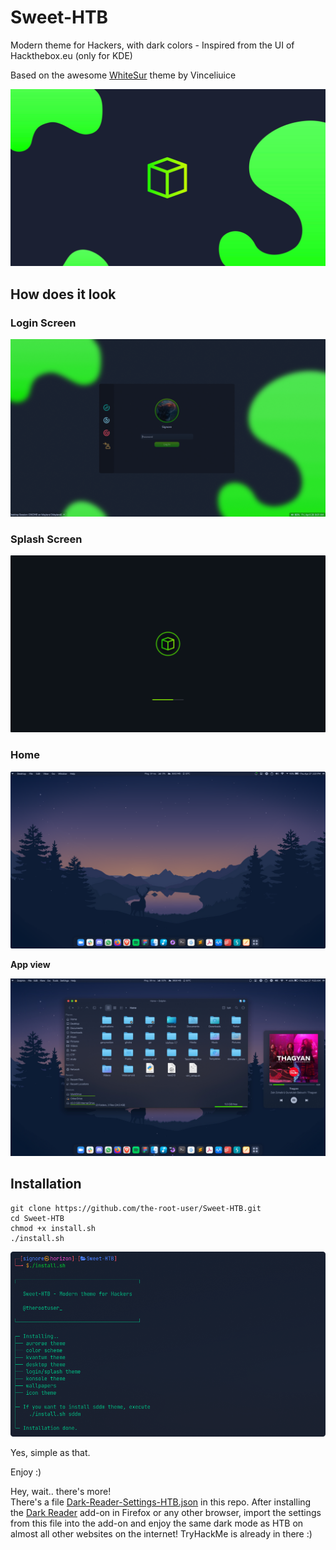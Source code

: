 
# Sweet-HTB

Modern theme for Hackers, with dark colors - Inspired from the UI of Hackthebox.eu (only for KDE)

Based on the awesome [WhiteSur](https://github.com/vinceliuice/WhiteSur-kde) theme by Vinceliuice

![Cover](wallpapers/Sweet-Wallpapers/HTB.png)

## How does it look

### Login Screen
![LoginScreen](sddm/Sweet-HTB/preview.png)

<!-- ### Lock Sceen
Used to be like this, but now isn't. Faced some issue after plasma > 5.20 which I'm not sure of.
![LockScreen](lockscreen.png) -->

### Splash Screen
![SplashScreen](look-and-feel/Sweet-HTB/contents/previews/splash.png)

### Home
![DefaultHome](looks_home.png)

**App view**

![AppView](look-and-feel/Sweet-HTB/contents/previews/fullscreenpreview.jpg)

## Installation

```shell
git clone https://github.com/the-root-user/Sweet-HTB.git
cd Sweet-HTB
chmod +x install.sh
./install.sh
```
![Installation](install.png)

Yes, simple as that.

Enjoy :)

Hey, wait.. there's more!<br>
There's a file [Dark-Reader-Settings-HTB.json](Dark-Reader-Settings-HTB.json) in this repo. After installing the [Dark Reader](https://addons.mozilla.org/en-US/firefox/addon/darkreader/) add-on in Firefox or any other browser, import the settings from this file into the add-on and enjoy the same dark mode as HTB on almost all other websites on the internet! TryHackMe is already in there :)
